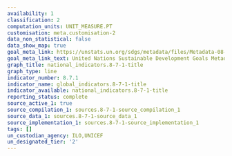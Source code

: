 ```yaml
---
availability: 1
classification: 2
computation_units: UNIT_MEASURE.PT
customisation: meta.customisation-2
data_non_statistical: false
data_show_map: true
goal_meta_link: https://unstats.un.org/sdgs/metadata/files/Metadata-08-07-01.pdf
goal_meta_link_text: United Nations Sustainable Development Goals Metadata (pdf 525kB)
graph_title: national_indicators.8-7-1-title
graph_type: line
indicator_number: 8.7.1
indicator_name: global_indicators.8-7-1-title
indicator_available: national_indicators.8-7-1-title
reporting_status: complete
source_active_1: true
source_compilation_1: sources.8-7-1-source_compilation_1
source_data_1: sources.8-7-1-source_data_1
source_implementation_1: sources.8-7-1-source_implementation_1
tags: []
un_custodian_agency: ILO,UNICEF
un_designated_tier: '2'
---
```

